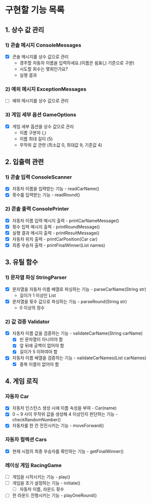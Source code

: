 # 구현할 기능 목록

## 1. 상수 값 관리
### 1) 콘솔 메시지 ConsoleMessages
- [x] 콘솔 메시지를 상수 값으로 관리
  - 경주할 자동차 이름을 입력하세요.(이름은 쉼표(,) 기준으로 구분)
  - 시도할 회수는 몇회인가요?
  - 실행 결과

### 2) 예외 메시지 ExceptionMessages
- [ ] 예외 메시지를 상수 값으로 관리

### 3) 게임 세부 옵션 GameOptions
- [x] 게임 세부 옵션을 상수 값으로 관리
  - 이름 구분자 (,)
  - 이름 최대 길이 (5)
  - 무작위 값 관련 (최소값 0, 최대값 9, 기준값 4)

## 2. 입출력 관련
### 1) 콘솔 입력 ConsoleScanner
- [x] 자동차 이름을 입력받는 기능 - readCarName()
- [x] 횟수를 입력받는 기능 - readRound()

### 2) 콘솔 출력 ConsolePrinter
- [x] 자동차 이름 입력 메시지 출력 - printCarNameMessage()
- [x] 횟수 입력 메시지 출력 - printRoundMessage()
- [x] 실행 결과 메시지 출력 - printResultMessage()
- [x] 자동차 위치 출력 - printCarPosition(Car car)
- [x] 최종 우승자 출력 - printFinalWinner(List<String> names)

## 3. 유틸 함수
### 1) 문자열 파싱 StringParser
- [x] 문자열을 자동차 이름 배열로 파싱하는 기능 - parseCarName(String str)
  - 길이가 1 이상인 List<String>
- [x] 문자열을 횟수 값으로 파싱하는 기능 - parseRound(String str)
  - 0 이상의 정수

### 2) 값 검증 Validator
- [x] 자동차 이름 값을 검증하는 기능 - validateCarName(String carName)
  - [x] 빈 문자열이 아니어야 함
  - [x] 앞 뒤에 공백이 없어야 함
  - [x] 길이가 5 이하여야 함
- [x] 자동차 이름 배열을 검증하는 기능 - validateCarNames(List<String> carNames)
  - [x] 중복 이름이 없어야 함

## 4. 게임 로직
### 자동차 Car
- [x] 자동차 인스턴스 생성 시에 이름 속성을 부여 - Car(name)
- [x] 0 ~ 9 사이 무작위 값을 생성해 4 이상인지 판단하는 기능 - checkRandomNumber()
- [x] 자동차를 한 칸 전진시키는 기능 - moveForward()

### 자동차 컬렉션 Cars
- [x] 현재 시점의 최종 우승자를 확인하는 기능 - getFinalWinner()

### 레이싱 게임 RacingGame
- [ ] 게임을 시작시키는 기능 - play()
- [ ] 게임을 초기 설정하는 기능 - initiate()
  - [ ] 자동차 이름, 라운드 횟수
- [ ] 한 라운드 진행시키는 기능 - playOneRound()
